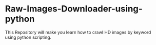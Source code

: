 # Raw-Images-Downloader-using-python
This Repository will make you learn how to crawl HD images by keyword using python scripting.

